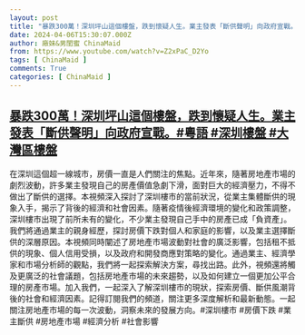 ```yaml
---
layout: post
title: "暴跌300萬！深圳坪山這個樓盤，跌到懷疑人生。業主發表「斷供聲明」向政府宣戰。#粵語 #深圳樓盤 #大灣區樓盤"
date: 2024-04-06T15:30:07.000Z
author: 廠妹&男閨蜜 ChinaMaid
from: https://www.youtube.com/watch?v=Z2xPaC_D2Yo
tags: [ ChinaMaid ]
comments: True
categories: [ ChinaMaid ]
---
```

<!--1712417407000-->
[暴跌300萬！深圳坪山這個樓盤，跌到懷疑人生。業主發表「斷供聲明」向政府宣戰。#粵語 #深圳樓盤 #大灣區樓盤](https://www.youtube.com/watch?v=Z2xPaC_D2Yo)
------

<div>
在深圳這個超一線城市，房價一直是人們關注的焦點。近年來，隨著房地產市場的劇烈波動，許多業主發現自己的房產價值急劇下滑，面對巨大的經濟壓力，不得不做出了斷供的選擇。本視頻深入探討了深圳樓市的當前狀況，從業主集體斷供的現象入手，揭示了背後的經濟和社會因素。隨著疫情後經濟環境的變化和政策調整，深圳樓市出現了前所未有的變化，不少業主發現自己手中的房產已成「負資產」。我們將通過業主的親身經歷，探討房價下跌對個人和家庭的影響，以及業主選擇斷供的深層原因。本視頻同時闡述了房地產市場波動對社會的廣泛影響，包括租不抵供的現象、個人信用受損，以及政府和開發商應對策略的變化。通過業主、經濟學家和市場分析師的觀點，我們將一起探索解決方案，尋找出路。此外，視頻還將觸及更廣泛的社會議題，包括房地產市場的未來趨勢，以及如何建立一個更加公平合理的房產市場。加入我們，一起深入了解深圳樓市的現狀，探索房價、斷供風潮背後的社會和經濟因素。記得訂閱我們的頻道，關注更多深度解析和最新動態。一起關注房地產市場的每一次波動，洞察未來的發展方向。#深圳樓市 #房價下跌 #業主斷供 #房地產市場 #經濟分析 #社會影響
</div>
